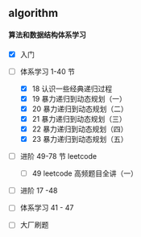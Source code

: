 ## algorithm

#### 算法和数据结构体系学习

+ [x] 入门 

+ [ ] 体系学习 1-40 节
  + [x] 18 认识一些经典递归过程
  + [x] 19 暴力递归到动态规划（一）
  + [x] 20 暴力递归到动态规划（二）
  + [x] 21 暴力递归到动态规划（三）
  + [x] 22 暴力递归到动态规划（四）
  + [x] 23 暴力递归到动态规划（五）
  
+ [ ] 进阶 49-78 节 leetcode
  + [ ] 49 leetcode 高频题目全讲（一）

+ [ ] 进阶 17 -48

+ [ ] 体系学习 41 - 47

+ [ ] 大厂刷题
